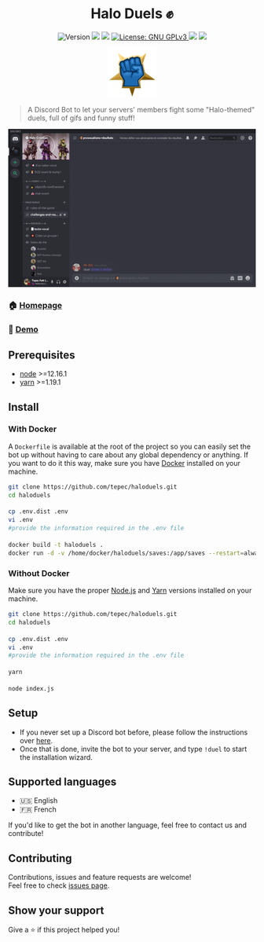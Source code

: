 <h1 align="center">Halo Duels ✊</h1>
<p align="center">
  <img alt="Version" src="https://img.shields.io/badge/version-0.1.0-blue.svg?cacheSeconds=2592000" />
  <img src="https://img.shields.io/badge/node-%3E%3D12.16.1-blue.svg" />
  <img src="https://img.shields.io/badge/yarn-%3E%3D1.19.1-blue.svg" />
  <a href="https://choosealicense.com/licenses/gpl-3.0/" target="_blank">
    <img alt="License: GNU GPLv3" src="https://img.shields.io/badge/License-GNU GPLv3-yellow.svg" />
  </a>
  <img src="https://img.shields.io/maintenance/yes/2020" />
  <img src="https://img.shields.io/discord/443833089966342145?color=7289DA&label=Halo%20Cr%C3%A9ation&logo=Discord" />
</p>

<p align="center"><img alt="Halo Duels logo" src="assets/logo-hd.png" width="100px" /></p>

> A Discord Bot to let your servers' members fight some &#34;Halo-themed&#34; duels, full of gifs and funny stuff!

<p align="center"><img alt="demo example" src="assets/readme.gif" /></p>

### 🏠 [Homepage](https://duels.halocrea.com/)
### 🔫 [Demo](https://discord.gg/74UAq84)

## Prerequisites

- [node](https://nodejs.org/en/) >=12.16.1
- [yarn](https://yarnpkg.com) >=1.19.1

## Install 
### With Docker 
A `Dockerfile` is available at the root of the project so you can easily set the bot up without having to care about any global dependency or anything. If you want to do it this way, make sure you have [Docker](https://www.docker.com) installed on your machine.

```bash session
git clone https://github.com/tepec/haloduels.git
cd haloduels

cp .env.dist .env
vi .env
#provide the information required in the .env file

docker build -t haloduels .
docker run -d -v /home/docker/haloduels/saves:/app/saves --restart=always --name=haloduels haloduels
```

### Without Docker
Make sure you have the proper [Node.js](https://nodejs.org/en/) and [Yarn](https://yarnpkg.com) versions installed on your machine.
```bash session
git clone https://github.com/tepec/haloduels.git
cd haloduels

cp .env.dist .env
vi .env
#provide the information required in the .env file

yarn

node index.js
```

## Setup 
* If you never set up a Discord bot before, please follow the instructions over [here](https://discordapp.com/developers/docs/intro).
* Once that is done, invite the bot to your server, and type `!duel` to start the installation wizard.

## Supported languages 
* 🇺🇸 English
* 🇫🇷 French

If you'd like to get the bot in another language, feel free to contact us and contribute! 

## Contributing

Contributions, issues and feature requests are welcome!<br />Feel free to check [issues page](https://github.com/tepec/haloduels/issues). 

## Show your support

Give a ⭐️ if this project helped you!
